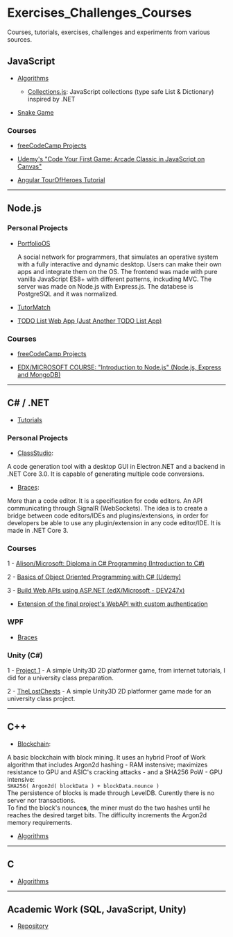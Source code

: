 # Exercises_Challenges_Courses
Courses, tutorials, exercises, challenges and experiments from various sources.

## JavaScript

- [Algorithms](https://github.com/joao-neves95/Exercises_Challenges_Courses/tree/master/JavaScript)
  - [Collections.js](https://github.com/joao-neves95/Exercises_Challenges_Courses/blob/master/JavaScript/Collections.js): JavaScript collections (type safe List & Dictionary) inspired by .NET

- [Snake Game](https://github.com/joao-neves95/Exercises_Challenges_Courses/tree/master/JavaScript/Snake-Game)

### Courses

- [freeCodeCamp Projects](https://github.com/joao-neves95/Exercises_Challenges_Courses/tree/master/freeCodeCampProjects)

- [Udemy's "Code Your First Game: Arcade Classic in JavaScript on Canvas"](https://github.com/joao-neves95/Exercises_Challenges_Courses/tree/master/JavaScript/Code-Your-First-Game_Udemy)

- [Angular TourOfHeroes Tutorial](https://github.com/joao-neves95/Exercises_Challenges_Courses/tree/master/JavaScript/angular-tour-of-heroes)

---

## Node.js

### Personal Projects

- [PortfolioOS](https://github.com/joao-neves95/portfolio-os)
  
  A social network for programmers, that simulates an operative system with a fully interactive and dynamic desktop.
  Users can make their own apps and integrate them on the OS.
  The frontend was made with pure vanilla JavaScript ES8+ with different patterns, inckuding MVC.
  The server was made on Node.js with Express.js.
  The databese is PostgreSQL and it was normalized.

- [TutorMatch](https://github.com/joao-neves95/Exercises_Challenges_Courses/tree/master/Node.js/Personal-Projects/TutorMatch)

- [TODO List Web App (Just Another TODO List App)](https://github.com/joao-neves95/Exercises_Challenges_Courses/tree/master/Node.js/Personal-Projects/TODO-list_web-app/app_mssqlVersion)

### Courses

- [freeCodeCamp Projects](https://github.com/joao-neves95/Exercises_Challenges_Courses/tree/master/freeCodeCampProjects)

- [EDX/MICROSOFT COURSE: "Introduction to Node.js" (Node.js, Express and MongoDB)](https://github.com/joao-neves95/Exercises_Challenges_Courses/tree/master/Node.js/Introduction-to-NodeJS-edX_Microsoft)

---

## C# / .NET

- [Tutorials](https://github.com/joao-neves95/Exercises_Challenges_Courses/tree/master/CSharp/Personal-Projects/Tutorials)

### Personal Projects

 - [ClassStudio](https://github.com/joao-neves95/ClassStudio):
 
A code generation tool with a desktop GUI in Electron.NET and a backend in .NET Core 3.0.
It is capable of generating multiple code conversions.

 - [Braces](https://github.com/joao-neves95/Braces):
 
 More than a code editor. It is a specification for code editors.
 An API communicating through SignalR (WebSockets).
 The idea is to create a bridge between code editors/IDEs and plugins/extensions,
 in order for developers be able to use any plugin/extension in any code editor/IDE.
 It is made in .NET Core 3.

### Courses

1 - [Alison/Microsoft: Diploma in C# Programming (Introduction to C#)](https://github.com/joao-neves95/Exercises_Challenges_Courses/tree/master/CSharp/Diploma-in-CSharp-Programming_Alison-Microsoft)

2 - [Basics of Object Oriented Programming with C# (Udemy)](https://github.com/joao-neves95/Exercises_Challenges_Courses/tree/master/CSharp/Basics-of-Object-Oriented-Programming-with-C%23_Udemy)

3 - [Build Web APIs using ASP.NET (edX/Microsoft - DEV247x)](https://github.com/joao-neves95/Exercises_Challenges_Courses/tree/master/CSharp/Build-Web-APIs-using-ASP.NET_edX-Microsoft)
  - [Extension of the final project's WebAPI with custom authentication](https://github.com/joao-neves95/Exercises_Challenges_Courses/tree/master/CSharp/Personal-Projects/Tutorials/ASPNETCore2.WebServer)
  
### WPF

 - [Braces](https://github.com/joao-neves95/Braces)

### Unity (C#)

1 - [Project 1](https://github.com/joao-neves95/Exercises_Challenges_Courses/tree/master/Unity/Project1) - A simple Unity3D 2D platformer game, from internet tutorials, I did for a university class preparation.

2 - [TheLostChests](https://github.com/joao-neves95/academic-work/tree/master/Unity/TheLostChests) - A simple Unity3D 2D platformer game made for an university class project.

---

## C++

- [Blockchain](https://github.com/joao-neves95/Exercises_Challenges_Courses/tree/master/C%2B%2B/Blockchain):

A basic blockchain with block mining. It uses an hybrid Proof of Work algorithm that
includes Argon2d hashing - RAM instensive; maximizes resistance to GPU and ASIC's
cracking attacks - and a SHA256 PoW - GPU intensive:<br/>
```SHA256( Argon2d( blockData ) + blockData.nounce )```<br/>
The persistence of blocks is made through LevelDB.
Curently there is no server nor transactions.<br/>
To find the block's nounce**s**, the miner must do the two hashes until he reaches the desired target bits. The difficulty increments the Argon2d memory requirements.<br/>

- [Algorithms](https://github.com/joao-neves95/Exercises_Challenges_Courses/tree/master/C%2B%2B/Algorithms)

---

## C

- [Algorithms](https://github.com/joao-neves95/Exercises_Challenges_Courses/tree/master/C)

---

## Academic Work (SQL, JavaScript, Unity)

- [Repository](https://github.com/joao-neves95/academic-work)
